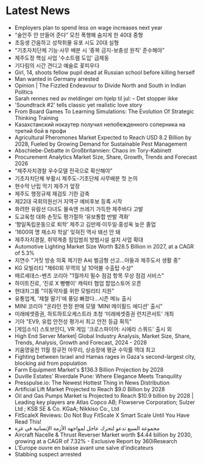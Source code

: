 # Latest News
-  Employers plan to spend less on wage increases next year
-  “술안주 안 만들어 준다” 모친 폭행해 숨지게 한 40대 중형
-  초등생 간음하고 성착취물 유포 시도 20대 실형
-  “기초자치단체 기능·사무 배분 시 ‘중복 금지-보충성 원칙’ 준수해야”
-  제주도정 핵심 사업 '수소트램 도입' 급제동
-  기다림의 시간 견디고 예술로 꽃피우다
-  Girl, 14, shoots fellow pupil dead at Russian school before killing herself
-  Man wanted in Germany arrested
-  Opinion | The Fizzled Endeavour to Divide North and South in Indian Politics
-  Sarah rennes ned av meldinger om hjelp til jul: – Det stopper ikke
-  'Soundtrack #2' tells classic yet realistic love story
-  From Board Games To Learning Simulations: The Evolution Of Strategic Thinking Training
-  Казахстанский нокаутер получил непобежденного соперника на третий бой в профи
-  Agricultural Pheromones Market Expected to Reach USD 8.2 Billion by 2028, Fueled by Growing Demand for Sustainable Pest Management
-  Abschiebe-Debatte in Großbritannien: Chaos im Tory-Kabinett
-  Procurement Analytics Market Size, Share, Growth, Trends and Forecast 2026
-  “제주자치경찰 우수모델 전국으로 확산해야”
-  기초자치단체 부활시 제주도-기초단체 사무배분 첫 논의
-  현수막 난립 막기 제주가 앞장
-  제주도 행정규제 재검토 기한 감축
-  제22대 국회의원선거 지역구 예비후보 등록 시작
-  화려한 유람선 다녀도 물속엔 쓰레기 가득한 제주바다 고발
-  도교육청 대화 손짓도 평가절하 ‘유보통합 반발 격화’
-  ‘항일독립운동으로 퇴학’ 제주고 김만제·이두일·홍성옥 늦은 졸업
-  ‘1600여 명 재소자 학살’ 잊혀진 역사 돼선 안 돼
-  제주자치경찰, 취약계층 침입범죄 방범시설 설치 사업 확대
-  Automotive Lighting Market Size Worth $28.5 Billion in 2027, at a CAGR of 5.3%
-  지연수 "거짓 방송 의혹 제기한 A씨 벌금형 선고…아들과 제주도서 생활 중"
-  KG 모빌리티 "제60회 무역의 날 10억불 수출탑 수상"
-  메르세데스-벤츠 코리아 "1월까지 필수 점검 항목 무상 점검 서비스"
-  하이트진로, ‘진로 X 빵빵이’ 캐릭터 협업 팝업스토어 오픈
-  현대차그룹 "이동약자를 위한 모빌리티 지원"
-  유통업계, '제철 딸기'에 풍덩 빠졌다…시즌 메뉴 출시
-  MINI 코리아 "온라인 한정 판매 모델 ‘MINI 메이필드 에디션’ 출시"
-  미래에셋증권, 하트하트오케스트라 초청 ‘미래에셋증권 런치콘서트’ 개최
-  기아 "EV9, 유럽 안전성 평가서 최고 안전 등급 획득"
-  [게임소식] 스토브인디, VR 게임 '크로스파이어: 시에라 스쿼드' 출시 외
-  High End Server Market| Global Industry Analysis, Market Size, Share, Trends, Analysis, Growth and Forecast, 2024 - 2028
-  키움영웅전 11월 정규전 마무리, 상승장에 평균 수익률 역대 최고
-  Fighting between Israel and Hamas rages in Gaza's second-largest city, blocking aid from population
-  Farm Equipment Market's $136.3 Billion Projection by 2028
-  Duville Estates' Riverdale Pune: Where Elegance Meets Tranquility
-  Presspulse.io: The Newest Hottest Thing in News Distribution
-  Artificial Lift Market Projected to Reach $9.0 Billion by 2028
-  Oil and Gas Pumps Market is Projected to Reach $10.9 billion by 2028 | Leading key players are Atlas Copco AB; Flowserve Corporation; Sulzer Ltd ; KSB SE & Co. KGaA; Nikkiso Co., Ltd
-  FitScaleX Reviews: Do Not Buy FitScale X Smart Scale Until You Have Read This!
-  مجموعة السبع تدعو لتحرك عاجل لمواجهة الأزمة الإنسانية في غزة
-  Aircraft Nacelle & Thrust Reverser Market worth $4.44 billion by 2030, growing at a CAGR of 7.32% - Exclusive Report by 360iResearch
-  L'Europe ouvre en baisse avant une salve d'indicateurs
-  Stabbing suspect arrested
